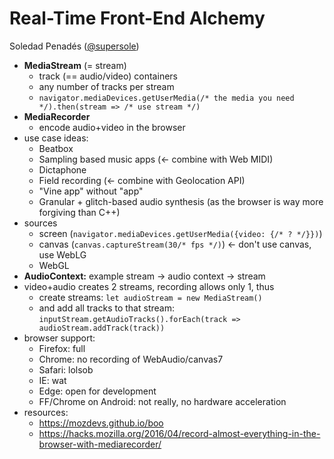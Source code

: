 # Real-Time Front-End Alchemy
Soledad Penadés ([@supersole](https://twitter.com/@supersole))

- **MediaStream** (= stream)
	- track (== audio/video) containers
	- any number of tracks per stream
	- `navigator.mediaDevices.getUserMedia(/* the media you need */).then(stream => /* use stream */)`
- **MediaRecorder**
	- encode audio+video in the browser
- use case ideas:
	- Beatbox
	- Sampling based music apps (<- combine with Web MIDI)
	- Dictaphone
	- Field recording (<- combine with Geolocation API)
	- "Vine app" without "app"
	- Granular + glitch-based audio synthesis (as the browser is way more forgiving than C++)
- sources
	- screen (`navigator.mediaDevices.getUserMedia({video: {/* ? */}})`)
	- canvas (`canvas.captureStream(30/* fps */)`) <- don't use canvas, use WebLG
	- WebGL
- **AudioContext:** example stream -> audio context -> stream
- video+audio creates 2 streams, recording allows only 1, thus
	- create streams: `let audioStream = new MediaStream()`
	- and add all tracks to that stream: `inputStream.getAudioTracks().forEach(track => audioStream.addTrack(track))`
- browser support:
	- Firefox: full
	- Chrome: no recording of WebAudio/canvas7
	- Safari: lolsob
	- IE: wat
	- Edge: open for development
	- FF/Chrome on Android: not really, no hardware acceleration
- resources:
	- https://mozdevs.github.io/boo
	- https://hacks.mozilla.org/2016/04/record-almost-everything-in-the-browser-with-mediarecorder/